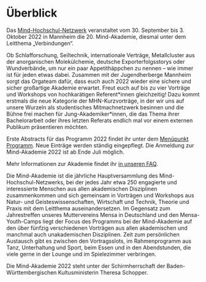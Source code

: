 # Überblick

Das [Mind-Hochschul-Netzwerk](https://mind-hochschul-netzwerk.de/) veranstaltet vom 30. September bis 3. Oktober 2022 in Mannheim die 20. Mind-Akademie, diesmal unter dem Leitthema „Verbindungen“.

Ob Schlafforschung, Seiltechnik, internationale Verträge, Metallcluster aus der anorganischen Molekülchemie, deutsche Exporterfolgsstorys oder Wundverbände, um nur ein paar Appetithäppchen zu nennen – wie immer ist für jeden etwas dabei. Zusammen mit der Jugendherberge Mannheim sorgt das Orgateam dafür, dass euch auch 2022 wieder eine sichere und sicher großartige Akademie erwartet. Freut euch auf bis zu vier Vorträge und Workshops von hochkarätigen Referent\*innen gleichzeitig! Dazu kommt erstmals die neue Kategorie der MHN-Kurzvorträge, in der wir uns auf unsere Wurzeln als studentisches Mitmachnetzwerk besinnen und die Bühne frei machen für Jung-Akademiker\*innen, die das Thema ihrer Bachelorarbeit oder ihres letzten Referats endlich mal vor einem externen Publikum präsentieren möchten.

Erste Abstracts für das Programm 2022 findet ihr unter dem [Menüpunkt Programm](https://www.mind-akademie.de/programm.php?y=2022). Neue Einträge werden ständig eingepflegt. Die Anmeldung zur Mind-Akademie 2022 ist ab Ende Juli möglich.

Mehr Informationen zur Akademie findet ihr [in unseren FAQ](https://www.mind-akademie.de/faq.php).

Die Mind-Akademie ist die jährliche Hauptversammlung des Mind-Hochschul-Netzwerks, bei der jedes Jahr etwa 250 engagierte und interessierte Menschen aus allen akademischen Disziplinen zusammenkommen und sich gemeinsam in Vorträgen und Workshops aus Natur- und Geisteswissenschaften, Wirtschaft und Technik, Theorie und Praxis mit dem Leitthema auseinandersetzen. Im Gegensatz zum Jahrestreffen unseres Muttervereins Mensa in Deutschland und den Mensa-Youth-Camps liegt der Focus des Programms bei der Mind-Akademie auf den über fünfzig verschiedenen Vorträgen aus allen akademischen und manchmal auch unakademischen Disziplinen. Zeit zum persönlichen Austausch gibt es zwischen den Vortragsslots, im Rahmenprogramm aus Tanz, Unterhaltung und Sport, beim Essen und in den Abendstunden, die viele gerne in der Lounge und im Spielezimmer verbringen.

Die Mind-Akademie 2022 steht unter der Schirmherrschaft der Baden-Württembergischen Kultusministerin Theresa Schopper.

<!-- Mehr Informationen zur Akademie findet ihr und [auf unserer Programmseite](https://www.mind-akademie.de/programm.php). Die Programmseite wird laufend aktualisiert. -->

<!-- Die Anmeldung [findest du hier.](https://pretix.mind-hochschul-netzwerk.de/testorg/mind-akademie-2021/) -->
